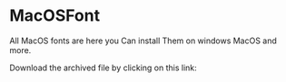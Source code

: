 # MacOSFont
All MacOS fonts are here you Can install Them on windows MacOS and more.

Download the archived file by clicking on this link: 
